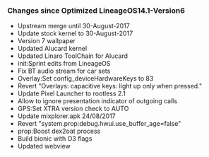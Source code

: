 ### Changes since Optimized LineageOS14.1-Version6

* Upstream merge until 30-August-2017
* Update stock kernel to 30-August-2017
* Version 7 wallpaper
* Updated Alucard kernel
* Updated Linaro ToolChain for Alucard
* init:Sprint edits from LineageOS
* Fix BT audio stream for car sets
* Overlay:Set config_deviceHardwareKeys to 83
* Revert "Overlays: capacitive keys: light up only when pressed."
* Update Pixel Launcher to rootless 2.1
* Allow to ignore presentation indicator of outgoing calls
* GPS:Set XTRA version check to AUTO
* Update mixplorer.apk 24/08/2017
* Revert "system.prop:debug.hwui.use_buffer_age=false"
* prop:Boost dex2oat process
* Build bionic with O3 flags
* Updated webview
